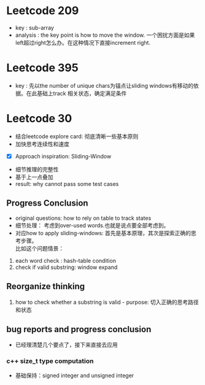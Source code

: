 # Leetcode 209
* key : sub-array
* analysis : the key point is how to move the window. 一个困扰方面是如果left超过right怎么办。在这种情况下直接increment right.

# Leetcode 395
* key : 先以the number of unique chars为锚点让sliding windows有移动的依据。在此基础上track 相关状态，确定满足条件

# Leetcode 30
* 结合leetcode explore card: 彻底清晰一些基本原则
* 加快思考连续性和速度
- [X] Approach inspiration: Sliding-Window
* 细节推理的完整性
* 基于上一点叠加
* result: why cannot pass some test cases 
## Progress Conclusion 
* original questions: how to rely on table to track states
* 细节处理： 考虑到over-used words.也就是说点要全部考虑到。
* 对应how to apply sliding-windows: 首先是基本原理，其次是探索正确的思考步骤。<br>
比如这个问题情景： <br>
1. each word check  : hash-table condition 
2. check if valid substring: window expand 
## Reorganize thinking
1. how to check whether a substring is valid - purpose: 切入正确的思考路径和状态

## bug reports and progress conclusion
* 已经理清楚几个要点了，接下来直接去应用
### c++ size_t type computation
* 基础保持：signed integer and unsigned integer 
 
